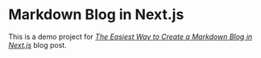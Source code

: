 # Markdown Blog in Next.js

This is a demo project for [_The Easiest Way to Create a Markdown Blog in Next.js_](https://www.codeconcisely.com/posts/nextjs-markdown-blog-using-contentlayer/) blog post.
